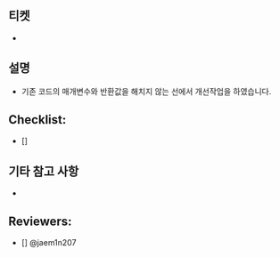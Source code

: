 ## 티켓

-

## 설명

- 기존 코드의 매개변수와 반환값을 해치지 않는 선에서 개선작업을 하였습니다.

## Checklist:

- []

## 기타 참고 사항

-

## Reviewers:

- [] @jaem1n207
